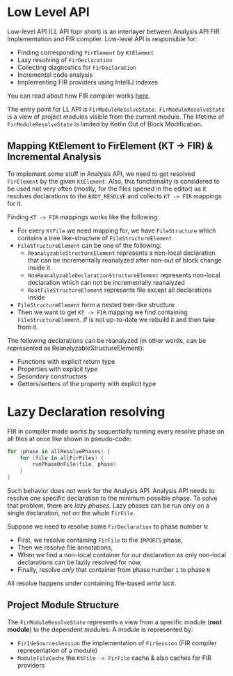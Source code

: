 # Low Level API

Low-level API (LL API fopr short) is an interlayer between Analysis API FIR Implementation and FIR compiler. Low-level API is responsible for:

* Finding corresponding `FirElement` by `KtElement`
* Lazy resolving of `FirDeclaration`
* Collecting diagnostics for `FirDeclaration`
* Incremental code analysis
* Implementing FIR providers using IntelliJ indexes

You can read about how FIR compiler works [here](../fir/fir-basics.md).

The entry point for LL API is `FirModuleResolveState`.` FirModuleResolveState` is a view of project modules visible from the current module.
The lifetime of
`FirModuleResolveState` is limited by Kotlin Out of Block Modification.

## Mapping KtElement to FirElement (KT -> FIR) & Incremental Analysis

To implement some stuff in Analysis API, we need to get resolved `FirElement` by the given `KtElement`. Also, this functionality is
considered to be used not very often (mostly, for the files opened in the editor) as it resolves declarations to the `BODY_RESOLVE` and
collects `KT -> FIR` mappings for it.

Finding `KT -> FIR` mappings works like the following:

* For every `KtFile` we need mapping for, we have `FileStructure` which contains a tree like-structure of `FileStructureElement`
* `FileStructureElement` can be one of the following:
    * `ReanalyzableStructureElement` represents a non-local declaration that can be incrementally reanalyzed after non-out of block change
      inside it.
    * `NonReanalyzableDeclarationStructureElement` represents non-local declaration which can not be incrementally reanalyzed
    * `RootFileStructureElement` represents file except all declarations inside
* `FileStructureElement` form a nested tree-like structure
* Then we want to get `KT -> FIR` mapping we find containing `FileStructureElement`. If is not up-to-date we rebuild it and then take from
  it.

The following declarations can be reanalyzed (in other words, can be represented as ReanalyzableStructureElement):

* Functions with explicit return type
* Properties with explicit type
* Secondary constructors
* Getters/setters of the property with explicit type

# Lazy Declaration resolving

FIR in compiler mode works by sequentially running every resolve phase on all files at once like shown in pseudo-code:

```kotlin
for (phase in allResolvePhases) {
    for (file in allFirFiles) {
        runPhaseOnFile(file, phase)
    }
}
```

Such behavior does not work for the Analysis API. Analysis API needs to resolve one specific declaration to the minimum possible phase. To
solve that problem, there are *lazy phases*. Lazy phases can be run only on a single declaration, not on the whole `FirFile`.

Suppose we need to resolve some `FirDeclaration` to phase number `N`:

* First, we resolve containing `FirFile` to the `IMPORTS` phase,
* Then we resolve file annotations,
* When we find a non-local container for our declaration as only non-local declarations can be lazily resolved for now,
* Finally, resolve *only* that container from phase number `1` to phase `N`

All resolve happens under containing file-based *write lock*.

## Project Module Structure

The `FirModuleResolveState` represents a view from a specific module (**root module**) to the dependent modules. A module is represented by:

* `FirIdeSourcesSession` the implementation of `FirSession` (FIR compiler representation of a module)
* `ModuleFileCache` the `KtFile -> FirFile` cache & also caches for FIR providers